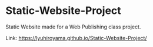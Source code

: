 # Static-Website-Project
Static Website made for a Web Publishing class project.

Link: https://lyuhiroyama.github.io/Static-Website-Project/
